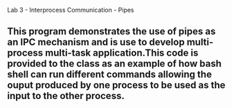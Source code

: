 Lab 3 - Interprocess Communication - Pipes

## This program demonstrates the use of pipes as an IPC mechanism and is use to develop multi-process multi-task application.This code is provided to the class as an example of how bash shell can run different commands allowing the ouput produced by one process to be used as the input to the other process.
